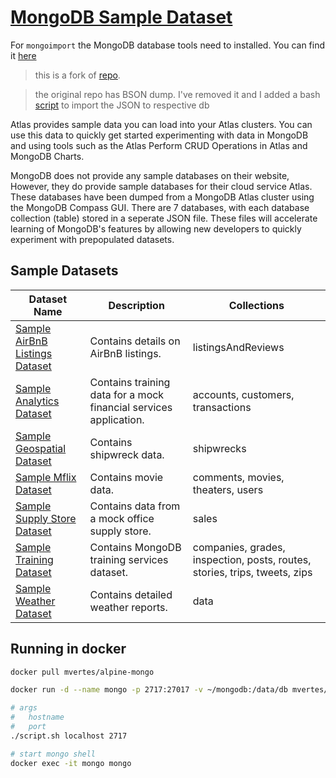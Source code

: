 # [MongoDB Sample Dataset](https://docs.atlas.mongodb.com/sample-data/available-sample-datasets/)

For `mongoimport` the MongoDB database tools need to installed. You can find it [here](https://www.mongodb.com/try/download/database-tools?tck=docs_databasetools)

> this is a fork of [repo](https://github.com/mcampo2/mongodb-sample-databases).

> the original repo has BSON dump. I've removed it and I added a bash [script](https://github.com/neelabalan/mongodb-sample-dataset/blob/main/script.sh) to import the JSON to respective db

Atlas provides sample data you can load into your Atlas clusters. You can use this data to quickly get started experimenting with data in MongoDB and using tools such as the Atlas Perform CRUD Operations in Atlas and MongoDB Charts.

MongoDB does not provide any sample databases on their website, However, they do provide sample databases for their cloud service Atlas.  These databases have been dumped from a MongoDB Atlas cluster using the MongoDB Compass GUI.  There are 7 databases, with each database collection (table) stored in a seperate JSON file.  These files will accelerate learning of MongoDB's features by allowing new developers to quickly experiment with prepopulated datasets.


## Sample Datasets

| Dataset Name                                                                                | Description                                                       | Collections                                                                |
| ------------------------------------------------------------------------------------------- | ----------------------------------------------------------------- | -------------------------------------------------------------------------- |
| [Sample AirBnB Listings Dataset](https://docs.atlas.mongodb.com/sample-data/sample-airbnb/) | Contains details on AirBnB listings.                              | listingsAndReviews                                                         |
| [Sample Analytics Dataset](https://docs.atlas.mongodb.com/sample-data/sample-analytics/)    | Contains training data for a mock financial services application. | accounts, customers, transactions                                          |
| [Sample Geospatial Dataset](https://docs.atlas.mongodb.com/sample-data/sample-geospatial/)  | Contains shipwreck data.                                          | shipwrecks                                                                 |
| [Sample Mflix Dataset](https://docs.atlas.mongodb.com/sample-data/sample-mflix/)            | Contains movie data.                                              | comments, movies, theaters, users                                          |
| [Sample Supply Store Dataset](https://docs.atlas.mongodb.com/sample-data/sample-supplies/)  | Contains data from a mock office supply store.                    | sales                                                                      |
| [Sample Training Dataset](https://docs.atlas.mongodb.com/sample-data/sample-training/)      | Contains MongoDB training services dataset.                       | companies, grades, inspection, posts, routes, stories, trips, tweets, zips |
| [Sample Weather Dataset](https://docs.atlas.mongodb.com/sample-data/sample-weather/)        | Contains detailed weather reports.                                | data                                                                       |

## Running in docker

```bash
docker pull mvertes/alpine-mongo

docker run -d --name mongo -p 2717:27017 -v ~/mongodb:/data/db mvertes/alpine-mongo

# args
#   hostname   
#   port
./script.sh localhost 2717

# start mongo shell
docker exec -it mongo mongo
```

